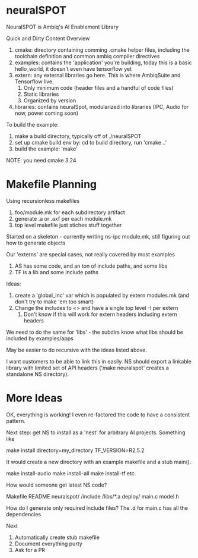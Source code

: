 # neuralSPOT
NeuralSPOT is Ambiq's AI Enablement Library

Quick and Dirty Content Overview
1. cmake: directory containing comming .cmake helper files, including the toolchain definition and common ambiq compiler directives
2. examples: contains the 'application' you're building, today this is a basic hello_world, it doesn't even have tensorflow yet
3. extern: any external libraries go here. This is where AmbiqSuite and Tensorflow live.
	1. Only minimum code (header files and a handful of code files)
	2. Static libraries
	3. Organized by version
4. libraries: contains neuralSpot, modularized into libraries (IPC, Audio for now, power coming soon)

To build the example:
1. make a build directory, typically off of ./neuralSPOT
2. set up cmake build env by: cd to build directory, run 'cmake ..'
3. build the example: 'make'

NOTE: you need cmake 3.24



# Makefile Planning
Using recursionless makefiles
1. foo/module.mk for each subdirectory artifact
2. generate .a or .axf per each module.mk
3. top level makefile just stiches stuff together

Started on a skeleton - currently writing ns-ipc module.mk, still figuring out how to generate objects 

Our 'externs' are special cases, not really covered by most examples
1. AS has some code, and an ton of include paths, and some libs
2. TF is a lib and some include paths

Ideas:
1. create a 'global_inc' var which is populated by extern modules.mk (and don't try to make 'em too smart)
2. Change the includes to <> and have a single top level -I per extern
	1. Don't know if this will work for extern headers including extern headers

We need to do the same for 'libs' - the subdirs know what libs should be included by examples/apps

May be easier to do recursive with the ideas listed above.

I want customers to be able to link this in easily. NS should export a linkable library with limited set of API headers ('make neuralspot' creates a standalone NS directory).


# More Ideas
OK, everything is working! I even re-factored the code to have a consistent pattern.

Next step: get NS to install as a 'nest' for arbitrary AI projects. Something like

make install directory=my_directory TF_VERSION=R2.5.2

It would create a new directory with an example makefile and a stub main().

make install-audio
make install-all
make install-tf
etc.

How would someone get latest NS code?

<nest-dir>
Makefile
README
neuralspot/
	/include
	/libs/*.a
deploy/
	main.c
	model.h

How do I generate only required include files? The .d for main.c has all the dependencies


Next
1. Automatically create stub makefile
2. Document everything purty
3. Ask for a PR